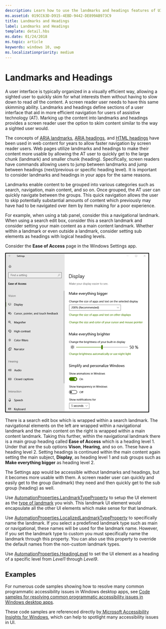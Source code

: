 ```yaml
---
description: Learn how to use the landmarks and headings features of UI Automation to define sections of content in your app, improve accessibility, and help users of assistive technology (AT) navigate the UI.
ms.assetid: 019CC63D-D915-4EBD-9442-DE899AB973C9
title: Landmarks and Headings
label: Landmarks and Headings
template: detail.hbs
ms.date: 01/24/2018
ms.topic: article
keywords: windows 10, uwp
ms.localizationpriority: medium
---
```


# Landmarks and Headings

A user interface is typically organized in a visually efficient way, allowing a sighted user to quickly skim for what interests them without having to slow down to read *all* the content. A screen reader user needs to have this same skimming ability. Landmarks and headings define sections of a user interface that aid in more efficient navigation for users of assistive technology (AT). Marking up the content into landmarks and headings provides a screen reader user the option to skim content similar to the way a sighted user would.

The concepts of [ARIA landmarks](https://www.w3.org/WAI/GL/wiki/Using_ARIA_landmarks_to_identify_regions_of_a_page), [ARIA headings](https://www.w3.org/TR/WCAG20-TECHS/ARIA12.html), and [HTML headings](https://www.w3.org/TR/2016/NOTE-WCAG20-TECHS-20161007/H42.html) have been used in web content for years to allow faster navigation by screen reader users. Web pages utilize landmarks and headings to make their content more usable by allowing the AT user to quickly get to the large chunk (landmark) and smaller chunk (heading). Specifically, screen readers have commands allowing users to jump between landmarks and jump between headings (next/previous or specific heading level). It is important to consider landmarks and headings in your apps for the same reasons.

Landmarks enable content to be grouped into various categories such as search, navigation, main content, and so on. Once grouped, the AT user can quickly navigate between the groups. This quick navigation allows the user to skip potentially substantial amounts of content which previously may have had to be navigated over item by item making for a poor experience.

For example, when using a tab panel, consider this a navigational landmark. When using a search edit box, consider this a search landmark and consider setting your main content as a main content landmark. Whether within a landmark or even outside a landmark, consider setting sub elements as headings with logical heading levels.

Consider the **Ease of Access** page in the Windows Settings app.

![Ease of Access page in the Windows settings app](images/ease-of-access-settings.png)  

There is a search edit box which is wrapped within a search landmark. The navigational elements on the left are wrapped within a navigational landmark and the main content on the right is wrapped within a main content landmark. Taking this further, within the navigational landmark there is a main group heading called **Ease of Access** which is a heading level 1. Under that are the sub options **Vison**, **Hearing**, and so on. These have a heading level 2. Setting headings is continued within the main content again setting the main subject, **Display**, as heading level 1 and sub groups such as **Make everything bigger** as heading level 2.

The Settings app would be accessible without landmarks and headings, but it becomes more usable with them. A screen reader user can quickly and easily get to the group (landmark) they need and then quickly get to the sub group (heading) as well.

Use [AutomationProperties.LandmarkTypeProperty](/uwp/api/windows.ui.xaml.automation.automationproperties.LandmarkTypeProperty) to setup the UI element as the [type of landmark](/windows/desktop/WinAuto/landmark-type-identifiers) you wish. This landmark UI element would encapsulate all the other UI elements which make sense for that landmark.

Use [AutomationProperties.LocalizedLandmarkTypeProperty](/uwp/api/windows.ui.xaml.automation.automationproperties.LocalizedLandmarkTypeProperty) to specifically name the landmark. If you select a predefined landmark type such as main or navigational, these names will be used for the landmark name. However, if you set the landmark type to custom you must specifically name the landmark through this property. You can also use this property to override the default names from the non-custom landmark types.

Use [AutomationProperties.HeadingLevel](/uwp/api/windows.ui.xaml.automation.automationproperties.headinglevelproperty) to set the UI element as a heading of a specific level from *Level1* through *Level9*.

## Examples

For numerous code samples showing how to resolve many common programmatic accessibility issues in Windows desktop apps, see [Code samples for resolving common programmatic accessibility issues in Windows desktop apps](/accessibility-tools-docs/).

These code samples are referenced directly by[ Microsoft Accessibility Insights for Windows](https://github.com/microsoft/accessibility-insights-windows), which can help to spotlight many accessibility issues in UI.
